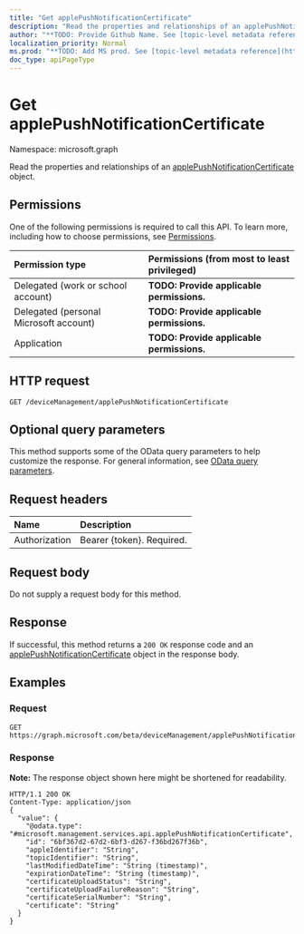 ```yaml
---
title: "Get applePushNotificationCertificate"
description: "Read the properties and relationships of an applePushNotificationCertificate object."
author: "**TODO: Provide Github Name. See [topic-level metadata reference](https://msgo.azurewebsites.net/add/document/guidelines/metadata.html#topic-level-metadata)**"
localization_priority: Normal
ms.prod: "**TODO: Add MS prod. See [topic-level metadata reference](https://msgo.azurewebsites.net/add/document/guidelines/metadata.html#topic-level-metadata)**"
doc_type: apiPageType
---
```


# Get applePushNotificationCertificate

Namespace: microsoft.graph

Read the properties and relationships of an [applePushNotificationCertificate](../resources/applepushnotificationcertificate.md) object.

## Permissions
One of the following permissions is required to call this API. To learn more, including how to choose permissions, see [Permissions](/concepts/permissions-reference.md).

|Permission type|Permissions (from most to least privileged)|
|:---|:---|
|Delegated (work or school account)|**TODO: Provide applicable permissions.**|
|Delegated (personal Microsoft account)|**TODO: Provide applicable permissions.**|
|Application|**TODO: Provide applicable permissions.**|

## HTTP request

<!-- {
  "blockType": "ignored"
}
-->
``` http
GET /deviceManagement/applePushNotificationCertificate
```

## Optional query parameters
This method supports some of the OData query parameters to help customize the response. For general information, see [OData query parameters](/graph/query-parameters).

## Request headers
|Name|Description|
|:---|:---|
|Authorization|Bearer {token}. Required.|

## Request body
Do not supply a request body for this method.

## Response

If successful, this method returns a `200 OK` response code and an [applePushNotificationCertificate](../resources/applepushnotificationcertificate.md) object in the response body.

## Examples

### Request
<!-- {
  "blockType": "request",
  "name": "get_applepushnotificationcertificate"
}
-->
``` http
GET https://graph.microsoft.com/beta/deviceManagement/applePushNotificationCertificate
```

### Response
**Note:** The response object shown here might be shortened for readability.
<!-- {
  "blockType": "response",
  "truncated": true,
  "@odata.type": "microsoft.management.services.api.applePushNotificationCertificate"
}
-->
``` http
HTTP/1.1 200 OK
Content-Type: application/json
{
  "value": {
    "@odata.type": "#microsoft.management.services.api.applePushNotificationCertificate",
    "id": "6bf367d2-67d2-6bf3-d267-f36bd267f36b",
    "appleIdentifier": "String",
    "topicIdentifier": "String",
    "lastModifiedDateTime": "String (timestamp)",
    "expirationDateTime": "String (timestamp)",
    "certificateUploadStatus": "String",
    "certificateUploadFailureReason": "String",
    "certificateSerialNumber": "String",
    "certificate": "String"
  }
}
```

